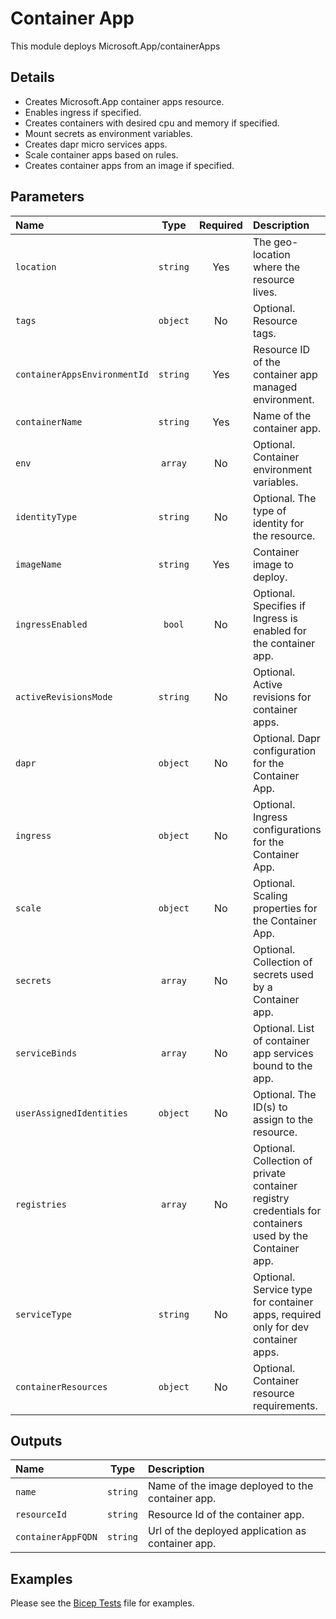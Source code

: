 # Container App

This module deploys Microsoft.App/containerApps

## Details

- Creates Microsoft.App container apps resource.
- Enables ingress if specified.
- Creates containers with desired cpu and memory if specified.
- Mount secrets as environment variables.
- Creates dapr micro services apps.
- Scale container apps based on rules.
- Creates container apps from an image if specified.

## Parameters

| Name                         | Type     | Required | Description                                                                                              |
| :--------------------------- | :------: | :------: | :------------------------------------------------------------------------------------------------------- |
| `location`                   | `string` | Yes      | The geo-location where the resource lives.                                                               |
| `tags`                       | `object` | No       | Optional. Resource tags.                                                                                 |
| `containerAppsEnvironmentId` | `string` | Yes      | Resource ID of the container app managed environment.                                                    |
| `containerName`              | `string` | Yes      | Name of the container app.                                                                               |
| `env`                        | `array`  | No       | Optional. Container environment variables.                                                               |
| `identityType`               | `string` | No       | Optional. The type of identity for the resource.                                                         |
| `imageName`                  | `string` | Yes      | Container image to deploy.                                                                               |
| `ingressEnabled`             | `bool`   | No       | Optional. Specifies if Ingress is enabled for the container app.                                         |
| `activeRevisionsMode`        | `string` | No       | Optional. Active revisions for container apps.                                                           |
| `dapr`                       | `object` | No       | Optional. Dapr configuration for the Container App.                                                      |
| `ingress`                    | `object` | No       | Optional. Ingress configurations for the Container App.                                                  |
| `scale`                      | `object` | No       | Optional. Scaling properties for the Container App.                                                      |
| `secrets`                    | `array`  | No       | Optional. Collection of secrets used by a Container app.                                                 |
| `serviceBinds`               | `array`  | No       | Optional. List of container app services bound to the app.                                               |
| `userAssignedIdentities`     | `object` | No       | Optional. The ID(s) to assign to the resource.                                                           |
| `registries`                 | `array`  | No       | Optional. Collection of private container registry credentials for containers used by the Container app. |
| `serviceType`                | `string` | No       | Optional. Service type for container apps, required only for dev container apps.                         |
| `containerResources`         | `object` | No       | Optional. Container resource requirements.                                                               |

## Outputs

| Name               | Type     | Description                                       |
| :----------------- | :------: | :------------------------------------------------ |
| `name`             | `string` | Name of the image deployed to the container app.  |
| `resourceId`       | `string` | Resource Id of the container app.                 |
| `containerAppFQDN` | `string` | Url of the deployed application as container app. |

## Examples

Please see the [Bicep Tests](test/main.test.bicep) file for examples.